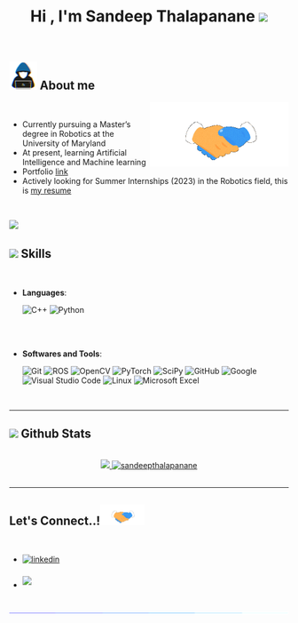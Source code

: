 
<h1 align="center"><b>Hi , I'm Sandeep Thalapanane </b><img src="https://media.giphy.com/media/hvRJCLFzcasrR4ia7z/giphy.gif" width="35"></h1>

<br>
	
## <picture><img src = "https://github.com/sandeepthalapanane/sandeepthalapanane/blob/main/about_me.gif" width = 50px></picture> **About me**

<picture> <img align="right" src="https://github.com/sandeepthalapanane/sandeepthalapanane/blob/main/handshake.gif" width = 250px></picture>

<br>

- Currently pursuing a Master’s degree in Robotics at the University of Maryland
- At present, learning Artificial Intelligence and Machine learning
- Portfolio [link](https://sandeepthalapanane.github.io/)
- Actively looking for Summer Internships (2023) in the Robotics field, this is [my resume](https://drive.google.com/uc?export=download&id=1BCyLFaFFBENVkDywaZnvMSsP6EqhnK4J)

<br>

<img src="https://user-images.githubusercontent.com/73097560/115834477-dbab4500-a447-11eb-908a-139a6edaec5c.gif"><br>

## <img src="https://media2.giphy.com/media/QssGEmpkyEOhBCb7e1/giphy.gif?cid=ecf05e47a0n3gi1bfqntqmob8g9aid1oyj2wr3ds3mg700bl&rid=giphy.gif" width ="25"><b> Skills</b>
<br>

<p align="center">

- **Languages**:
    
    ![C++](https://img.shields.io/badge/C++%20-%2300599C.svg?style=for-the-badge&logo=c%2B%2B&logoColor=white)
    ![Python](https://img.shields.io/badge/Python%20-%2314354C.svg?style=for-the-badge&logo=python&logoColor=white)

<br>   
    
    
<br>

- **Softwares and Tools**:

    ![Git](https://img.shields.io/badge/git-%23F05033.svg?style=for-the-badge&logo=git&logoColor=white)
    ![ROS](https://img.shields.io/badge/ros-%230A0FF9.svg?style=for-the-badge&logo=ros&logoColor=white)
    ![OpenCV](https://img.shields.io/badge/opencv-%23white.svg?style=for-the-badge&logo=opencv&logoColor=white)
    ![PyTorch](https://img.shields.io/badge/PyTorch-%23EE4C2C.svg?style=for-the-badge&logo=PyTorch&logoColor=white)
    ![SciPy](https://img.shields.io/badge/SciPy-%230C55A5.svg?style=for-the-badge&logo=scipy&logoColor=%white)
    ![GitHub](https://img.shields.io/badge/github-%23121011.svg?style=for-the-badge&logo=github&logoColor=white)
    ![Google](https://img.shields.io/badge/google-%234285F4.svg?style=for-the-badge&logo=google&logoColor=white)
    ![Visual Studio Code](https://img.shields.io/badge/Visual%20Studio%20Code-0078d7.svg?style=for-the-badge&logo=visual-studio-code&logoColor=white)
    ![Linux](https://img.shields.io/badge/Linux-FCC624?style=for-the-badge&logo=linux&logoColor=black) 
    ![Microsoft Excel](https://img.shields.io/badge/Microsoft_Excel-217346?style=for-the-badge&logo=microsoft-excel&logoColor=white)

<br>
 


</p>

-----



## <img src="https://media.giphy.com/media/iY8CRBdQXODJSCERIr/giphy.gif" width="35"><b> Github Stats </b>
<br>

<div align="center">

<a href="https://github.com/sandeepthalapanane/">
  <img src="https://github-readme-stats.vercel.app/api?username=sandeepthalapanane&count_private=true&include_all_commits=true&random=23423ads&show_icons=true&line_height=20&title_color=7A7ADB&icon_color=2234AE&text_color=D3D3D3&bg_color=0,000000,130F40" width="450"/>
  <img src="https://github-readme-stats.vercel.app/api/top-langs?username=sandeepthalapanane&show_icons=true&locale=en&layout=compact&line_height=20&title_color=7A7ADB&icon_color=2234AE&text_color=D3D3D3&bg_color=0,000000,130F40" width="375"  alt="sandeepthalapanane"/>

</a>
</div>

<br>

-----


## <b> Let's Connect..!</b><img src="https://github.com/sandeepthalapanane/sandeepthalapanane/blob/main/handshake.gif" width ="80">
<br>
<div align='left'>

<ul>

<li>
<a href="https://www.linkedin.com/in/sandeep-thalapanane/" target="_blank">
<img src="https://img.shields.io/badge/linkedin:  Sandeep Thalapanane-%2300acee.svg?color=405DE6&style=for-the-badge&logo=linkedin&logoColor=white" alt=linkedin style="margin-bottom: 5px;"/>
</a>
</li>


<br>

<li>
<a href="mailto:ssandy086@gmail.com" target="_blank">
<img src="https://img.shields.io/badge/gmail:  Sandeep Thalapanane-%23EA4335.svg?style=for-the-badge&logo=gmail&logoColor=white" t=mail style="margin-bottom: 5px;" />
</a>
</li>
	
</ul>
</div>

<br>
<img src="https://github.com/sandeepthalapanane/sandeepthalapanane/blob/main/115834477-dbab4500-a447-11eb-908a-139a6edaec5c.gif">

</div>
